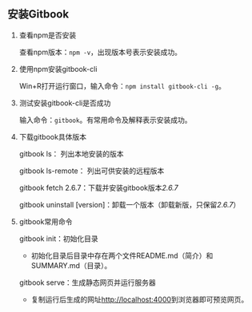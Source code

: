 ## 安装Gitbook

1. 查看npm是否安装

   查看npm版本：`npm -v`，出现版本号表示安装成功。

2. 使用npm安装gitbook-cli

   Win+R打开运行窗口，输入命令：`npm install gitbook-cli -g`。

3. 测试安装gitbook-cli是否成功

   输入命令：`gitbook`。有常用命令及解释表示安装成功。

4. 下载gitbook具体版本

   gitbook ls： 列出本地安装的版本

   gitbook ls-remote： 列出可供安装的远程版本

   gitbook fetch 2.6.7：下载并安装gitbook版本*2.6.7*

   gitbook uninstall [version]：卸载一个版本（卸载新版，只保留*2.6.7*）

5. gitbook常用命令

   gitbook init：初始化目录

   * 初始化目录后目录中存在两个文件README.md（简介）和SUMMARY.md（目录）。

   gitbook serve：生成静态网页并运行服务器

   * 复制运行后生成的网址[http://localhost:4000](http://localhost:4000)到浏览器即可预览网页。

